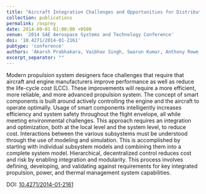 ```yaml
---
title: "Aircraft Integration Challenges and Opportunities for Distributed Intelligent Control, Power, Thermal Management, Diagnostic and Prognostic Systems"
collection: publications
permalink: /osprey
date: 2014-09-01 01:00:00 +0500
venue: '2014 SAE Aerospace Systems and Technology Conference'
doi: '10.4271/2014-01-2161'
pubtype: 'conference'
authors: 'Akarsh Prabhakara, Vaibhav Singh, Swarun Kumar, Anthony Rowe'
excerpt_separator: ""
---
```

Modern propulsion system designers face challenges that require that aircraft and engine manufacturers improve performance as well as reduce the life-cycle cost (LCC). These improvements will require a more efficient, more reliable, and more advanced propulsion system. The concept of smart components is built around actively controlling the engine and the aircraft to operate optimally. Usage of smart components intelligently increases efficiency and system safety throughout the flight envelope, all while meeting environmental challenges. This approach requires an integration and optimization, both at the local level and the system level, to reduce cost. Interactions between the various subsystems must be understood through the use of modeling and simulation. This is accomplished by starting with individual subsystem models and combining them into a complete system model. Hierarchical, decentralized control reduces cost and risk by enabling integration and modularity. This process involves defining, developing, and validating against requirements for key integrated propulsion, power, and thermal management system capabilities.


DOI: [10.4271/2014-01-2161](https://doi.org/10.4271/2014-01-2161)